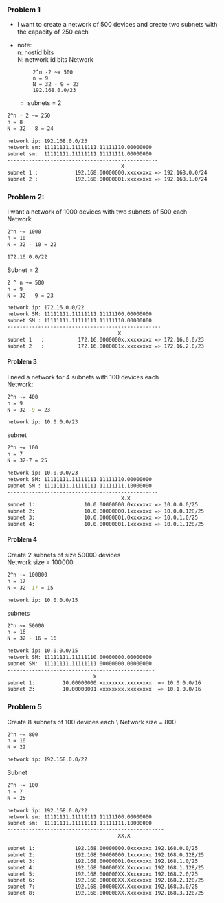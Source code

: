 ### Problem 1
* I want to create a network of 500 devices and create two subnets with the capacity of 250 each
* note: \
  n: hostid bits \
  N: network id bits
Network
       
           2^n -2 ~= 500
           n = 9
           N = 32 - 9 = 23
           192.168.0.0/23
        
    * subnets = 2

```bash
2^n - 2 ~= 250
n = 8
N = 32 - 8 = 24

network ip: 192.168.0.0/23
network sm: 11111111.11111111.11111110.00000000
subnet sm:  11111111.11111111.11111111.00000000
-------------------------------------------------
                                     X
subnet 1 :            192.168.00000000.xxxxxxxx => 192.168.0.0/24
subnet 2 :            192.168.00000001.xxxxxxxx => 192.168.1.0/24
```

### Problem 2:
 I want a network of 1000 devices with two subnets of 500 each\
Network

```bash
2^n ~= 1000
n = 10
N = 32 - 10 = 22

172.16.0.0/22
```

Subnet = 2

```bash
2 ^ n ~= 500
n = 9
N = 32 - 9 = 23

network ip: 172.16.0.0/22
network SM: 11111111.11111111.11111100.00000000
subnet SM : 11111111.11111111.11111110.00000000
--------------------------------------------------
                                    X
subnet 1   :           172.16.0000000x.xxxxxxxx => 172.16.0.0/23
subnet 2   :           172.16.0000001x.xxxxxxxx => 172.16.2.0/23
```

#### Problem 3
I need a network for 4 subnets with 100 devices each\
Network:

```bash
2^n ~= 400
n = 9
N = 32 -9 = 23

network ip: 10.0.0.0/23
```

subnet
```bash
2^n ~= 100
n = 7
N = 32-7 = 25

network ip: 10.0.0.0/23
network SM: 11111111.11111111.11111110.00000000
subnet SM : 11111111.11111111.11111111.10000000
-------------------------------------------------
                                     X.X
subnet 1:                10.0.00000000.0xxxxxxx => 10.0.0.0/25
subnet 2:                10.0.00000000.1xxxxxxx => 10.0.0.128/25
subnet 3:                10.0.00000001.0xxxxxxx => 10.0.1.0/25
subnet 4:                10.0.00000001.1xxxxxxx => 10.0.1.128/25
```
#### Problem 4
Create 2 subnets of size 50000 devices  \
Network size = 100000
```bash
2^n ~= 100000
n = 17
N = 32 -17 = 15

network ip: 10.0.0.0/15

```

subnets
```bash
2^n ~= 50000
n = 16
N = 32 - 16 = 16

network ip: 10.0.0.0/15
network SM: 11111111.11111110.00000000.00000000
subnet SM:  11111111.11111111.00000000.00000000
------------------------------------------------
                            X.
subnet 1:         10.00000000.xxxxxxxx.xxxxxxxx  => 10.0.0.0/16
subnet 2:         10.00000001.xxxxxxxx.xxxxxxxx  => 10.1.0.0/16
```

### Problem 5

Create 8 subnets of 100 devices each \ 
Network size = 800

```bash
2^n ~= 800
n = 10
N = 22

network ip: 192.168.0.0/22 
```
Subnet

```bash
2^n ~= 100
n = 7
N = 25

network ip: 192.168.0.0/22
network sm: 11111111.11111111.11111100.00000000
subnet sm:  11111111.11111111.11111111.10000000
---------------------------------------------------
                                    XX.X

subnet 1:             192.168.00000000.0xxxxxxx 192.168.0.0/25
subnet 2:             192.168.00000000.1xxxxxxx 192.168.0.128/25
subnet 3:             192.168.00000001.0xxxxxxx 192.168.1.0/25
subnet 4:             192.168.000000XX.Xxxxxxxx 192.168.1.128/25
subnet 5:             192.168.000000XX.Xxxxxxxx 192.168.2.0/25
subnet 6:             192.168.000000XX.Xxxxxxxx 192.168.2.128/25
subnet 7:             192.168.000000XX.Xxxxxxxx 192.168.3.0/25
subnet 8:             192.168.000000XX.Xxxxxxxx 192.168.3.128/25
```